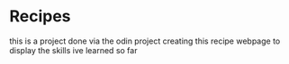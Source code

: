 # Recipes
this is a project done via the odin project
creating this recipe webpage to display the skills ive learned so far
